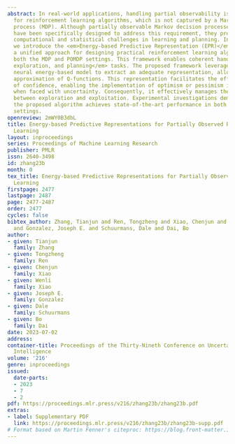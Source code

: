 ```yaml
---
abstract: In real-world applications, handling partial observability is a common requirement
  for reinforcement learning algorithms, which is not captured by a Markov decision
  process (MDP). Although partially observable Markov decision processes (POMDPs)
  have been specifically designed to address this requirement, they present significant
  computational and statistical challenges in learning and planning. In this work,
  we introduce the <em>Energy-based Predictive Representation (EPR)</em> to provide
  a unified approach for designing practical reinforcement learning algorithms in
  both the MDP and POMDP settings. This framework enables coherent handling of <em>learning,
  exploration, and planning</em> tasks. The proposed framework leverages a powerful
  neural energy-based model to extract an adequate representation, allowing for efficient
  approximation of Q-functions. This representation facilitates the efficient computation
  of confidence, enabling the implementation of optimism or pessimism in planning
  when faced with uncertainty. Consequently, it effectively manages the trade-off
  between exploration and exploitation. Experimental investigations demonstrate that
  the proposed algorithm achieves state-of-the-art performance in both MDP and POMDP
  settings.
openreview: 2mWY0B3dbL
title: Energy-based Predictive Representations for Partially Observed Reinforcement
  Learning
layout: inproceedings
series: Proceedings of Machine Learning Research
publisher: PMLR
issn: 2640-3498
id: zhang23b
month: 0
tex_title: Energy-based Predictive Representations for Partially Observed Reinforcement
  Learning
firstpage: 2477
lastpage: 2487
page: 2477-2487
order: 2477
cycles: false
bibtex_author: Zhang, Tianjun and Ren, Tongzheng and Xiao, Chenjun and Xiao, Wenli
  and Gonzalez, Joseph E. and Schuurmans, Dale and Dai, Bo
author:
- given: Tianjun
  family: Zhang
- given: Tongzheng
  family: Ren
- given: Chenjun
  family: Xiao
- given: Wenli
  family: Xiao
- given: Joseph E.
  family: Gonzalez
- given: Dale
  family: Schuurmans
- given: Bo
  family: Dai
date: 2023-07-02
address:
container-title: Proceedings of the Thirty-Nineth Conference on Uncertainty in Artificial
  Intelligence
volume: '216'
genre: inproceedings
issued:
  date-parts:
  - 2023
  - 7
  - 2
pdf: https://proceedings.mlr.press/v216/zhang23b/zhang23b.pdf
extras:
- label: Supplementary PDF
  link: https://proceedings.mlr.press/v216/zhang23b/zhang23b-supp.pdf
# Format based on Martin Fenner's citeproc: https://blog.front-matter.io/posts/citeproc-yaml-for-bibliographies/
---
```


